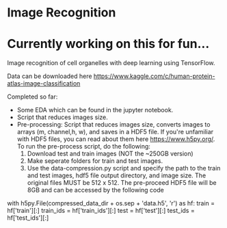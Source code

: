 # Image Recognition

# Currently working on this for fun...

Image recognition of cell organelles with deep learning using TensorFlow.


Data can be downloaded here
https://www.kaggle.com/c/human-protein-atlas-image-classification

Completed so far:
- Some EDA which can be found in the jupyter notebook.
- Script that reduces images size.
- Pre-processing: Script that reduces images size, converts images to arrays (m, channel,h, w), and saves in a HDF5 file. If you're
unfamiliar with HDF5 files, you can read about them here https://www.h5py.org/. To run the pre-process script, do the following:
	1. Download test and train images (NOT the ~250GB version)
	2. Make seperate folders for train and test images.
	3. Use the data-compression.py script and specify the path to the train and test images, hdf5 file output 
	directory, and image size. The original files MUST be 512 x 512. The pre-proceed HDF5 file will be 8GB
	and can be accessed by the following code


with h5py.File(compressed_data_dir + os.sep + 'data.h5', 'r') as hf:
    train = hf['train'][:]
    train_ids = hf['train_ids'][:]
    test = hf['test'][:]
    test_ids = hf['test_ids'][:]
